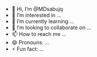 - 👋 Hi, I’m @MDsabujq
- 👀 I’m interested in ...
- 🌱 I’m currently learning ...
- 💞️ I’m looking to collaborate on ...
- 📫 How to reach me ...
- 😄 Pronouns: ...
- ⚡ Fun fact: ...

<!---
MDsabujq/MDsabujq is a ✨ special ✨ repository because its `README.md` (this file) appears on your GitHub profile.
You can click the Preview link to take a look at your changes.
--->
